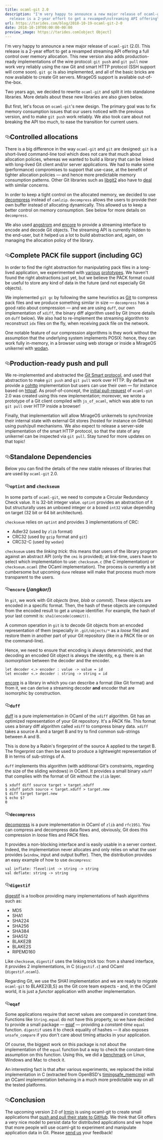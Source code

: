 ```yaml
---
title: ocaml-git 2.0
description: "I'm very happy to announce a new major release of ocaml-git (2.0).\nThis
  release is a 2-year effort to get a revamped\nstreaming API offering\u2026"
url: https://tarides.com/blog/2018-10-19-ocaml-git-2-0
date: 2018-10-19T00:00:00-00:00
preview_image: https://tarides.com[object Object]
---
```


<p>I'm very happy to announce a new major release of <code>ocaml-git</code> (2.0).
This release is a 2-year effort to get a revamped
streaming API offering a full control over memory
allocation. This new version also adds production-ready implementations of
the wire protocol: <code>git push</code> and <code>git pull</code> now work very reliably
using the raw Git and smart HTTP protocol (SSH support will come
soon). <code>git gc</code> is also implemented, and all of the basic bricks are
now available to create Git servers. MirageOS support is available
out-of-the-box.</p>
<p>Two years ago, we decided to rewrite <code>ocaml-git</code> and split it into
standalone libraries. More details about these new libraries are also
given below.</p>
<p>But first, let's focus on <code>ocaml-git</code>'s new design. The primary goal was
to fix memory consumption issues that our users noticed with the previous version,
and to make <code>git push</code> work reliably. We also took care about
not breaking the API too much, to ease the transition for current users.</p>
<h2 id="controlled-allocations" style="position:relative;"><a href="#controlled-allocations" aria-label="controlled allocations permalink" class="anchor before"><svg aria-hidden="true" focusable="false" height="16" version="1.1" viewBox="0 0 16 16" width="16"><path fill-rule="evenodd" d="M4 9h1v1H4c-1.5 0-3-1.69-3-3.5S2.55 3 4 3h4c1.45 0 3 1.69 3 3.5 0 1.41-.91 2.72-2 3.25V8.59c.58-.45 1-1.27 1-2.09C10 5.22 8.98 4 8 4H4c-.98 0-2 1.22-2 2.5S3 9 4 9zm9-3h-1v1h1c1 0 2 1.22 2 2.5S13.98 12 13 12H9c-.98 0-2-1.22-2-2.5 0-.83.42-1.64 1-2.09V6.25c-1.09.53-2 1.84-2 3.25C6 11.31 7.55 13 9 13h4c1.45 0 3-1.69 3-3.5S14.5 6 13 6z"></path></svg></a>Controlled allocations</h2>
<p>There is a big difference in the way <code>ocaml-git</code> and <code>git</code>
are designed: <code>git</code> is a short-lived command-line tool which does not
care that much about allocation policies, whereas we wanted to build a
library that can be linked with long-lived Git client and/or server
applications. We had to make some (performance) compromises to support
that use-case, at the benefit of tighter allocation policies — and hence
more predictable memory consumption patterns.
Other Git libraries such as <a href="https://libgit2.org/">libgit2</a>
also have to <a href="https://libgit2.org/security/">deal</a> with similar concerns.</p>
<p>In order to keep a tight control on the allocated memory, we decided to
use <a href="https://github.com/mirage/decompress">decompress</a> instead of
<code>camlzip</code>. <code>decompress</code> allows the users to provide their own buffer
instead of allocating dynamically. This allowed us to keep a better
control on memory consumption. See below for more details on <code>decompress</code>.</p>
<p>We also used <a href="https://github.com/inhabitedtype/angstrom">angstrom</a> and
<a href="https://github.com/mirage/encore">encore</a> to provide a streaming interface
to encode and decode Git objects. The streaming API is currently hidden
to the end-user, but it helped us a lot to build abstraction and, again, on
managing the allocation policy of the library.</p>
<h2 id="complete-pack-file-support-including-gc" style="position:relative;"><a href="#complete-pack-file-support-including-gc" aria-label="complete pack file support including gc permalink" class="anchor before"><svg aria-hidden="true" focusable="false" height="16" version="1.1" viewBox="0 0 16 16" width="16"><path fill-rule="evenodd" d="M4 9h1v1H4c-1.5 0-3-1.69-3-3.5S2.55 3 4 3h4c1.45 0 3 1.69 3 3.5 0 1.41-.91 2.72-2 3.25V8.59c.58-.45 1-1.27 1-2.09C10 5.22 8.98 4 8 4H4c-.98 0-2 1.22-2 2.5S3 9 4 9zm9-3h-1v1h1c1 0 2 1.22 2 2.5S13.98 12 13 12H9c-.98 0-2-1.22-2-2.5 0-.83.42-1.64 1-2.09V6.25c-1.09.53-2 1.84-2 3.25C6 11.31 7.55 13 9 13h4c1.45 0 3-1.69 3-3.5S14.5 6 13 6z"></path></svg></a>Complete PACK file support (including GC)</h2>
<p>In order to find the right abstraction for manipulating pack files in
a long-lived application, we experimented with
<a href="https://github.com/dinosaure/sirodepac">various</a>
<a href="https://github.com/dinosaure/carton">prototypes</a>. We haven't found the
right abstractions just yet, but we believe the PACK format could be useful
to store any kind of data in the future (and not especially Git objects).</p>
<p>We implemented <code>git gc</code> by following the same heuristics as
<a href="https://github.com/git/git/blob/master/Documentation/technical/pack-heuristics.txt">Git</a>
to compress pack files and
we produce something similar in size — <code>decompress</code> has a good ratio about
compression — and we are using <code>duff</code>, our own implementation of <code>xdiff</code>, the
binary diff algorithm used by Git (more details on <code>duff</code> below).
We also had to re-implement the streaming algorithm to reconstruct <code>idx</code> files on
the fly, when receiving pack file on the network.</p>
<p>One notable feature of our compression algorithms is they work without
the assumption that the underlying system implements POSIX: hence,
they can work fully in-memory, in a browser using web storage or
inside a MirageOS unikernel with <a href="https://github.com/mirage/wodan">wodan</a>.</p>
<h2 id="production-ready-push-and-pull" style="position:relative;"><a href="#production-ready-push-and-pull" aria-label="production ready push and pull permalink" class="anchor before"><svg aria-hidden="true" focusable="false" height="16" version="1.1" viewBox="0 0 16 16" width="16"><path fill-rule="evenodd" d="M4 9h1v1H4c-1.5 0-3-1.69-3-3.5S2.55 3 4 3h4c1.45 0 3 1.69 3 3.5 0 1.41-.91 2.72-2 3.25V8.59c.58-.45 1-1.27 1-2.09C10 5.22 8.98 4 8 4H4c-.98 0-2 1.22-2 2.5S3 9 4 9zm9-3h-1v1h1c1 0 2 1.22 2 2.5S13.98 12 13 12H9c-.98 0-2-1.22-2-2.5 0-.83.42-1.64 1-2.09V6.25c-1.09.53-2 1.84-2 3.25C6 11.31 7.55 13 9 13h4c1.45 0 3-1.69 3-3.5S14.5 6 13 6z"></path></svg></a>Production-ready push and pull</h2>
<p>We re-implemented and abstracted the <a href="https://github.com/git/git/blob/master/Documentation/technical/http-protocol.txt">Git Smart protocol</a>, and used that
abstraction to make <code>git push</code> and <code>git pull</code> work over HTTP.  By
default we provide a <a href="https://github.com/mirage/cohttp">cohttp</a>
implementation but users can use their own — for instance based on
<a href="https://github.com/inhabitedtype/httpaf">httpaf</a>.
As proof-of-concept, the <a href="https://github.com/mirage/ocaml-git/pull/227">initial
pull-request</a> of <code>ocaml-git</code> 2.0 was
created using this new implementation; moreover, we wrote a
prototype of a Git client compiled with <code>js_of_ocaml</code>, which was able
to run <code>git pull</code> over HTTP inside a browser!</p>
<p>Finally, that implementation will allow MirageOS unikernels to synchronize their
internal state with external Git stores (hosted for instance on GitHub)
using push/pull mechanisms. We also expect to release a server-side implementation
of the smart HTTP protocol, so that the state of any unikernel can be inspected
via <code>git pull</code>. Stay tuned for more updates on that topic!</p>
<h2 id="standalone-dependencies" style="position:relative;"><a href="#standalone-dependencies" aria-label="standalone dependencies permalink" class="anchor before"><svg aria-hidden="true" focusable="false" height="16" version="1.1" viewBox="0 0 16 16" width="16"><path fill-rule="evenodd" d="M4 9h1v1H4c-1.5 0-3-1.69-3-3.5S2.55 3 4 3h4c1.45 0 3 1.69 3 3.5 0 1.41-.91 2.72-2 3.25V8.59c.58-.45 1-1.27 1-2.09C10 5.22 8.98 4 8 4H4c-.98 0-2 1.22-2 2.5S3 9 4 9zm9-3h-1v1h1c1 0 2 1.22 2 2.5S13.98 12 13 12H9c-.98 0-2-1.22-2-2.5 0-.83.42-1.64 1-2.09V6.25c-1.09.53-2 1.84-2 3.25C6 11.31 7.55 13 9 13h4c1.45 0 3-1.69 3-3.5S14.5 6 13 6z"></path></svg></a>Standalone Dependencies</h2>
<p>Below you can find the details of the new stable releases of libraries that are
used by <code>ocaml-git</code> 2.0.</p>
<h3 id="optint-and-checkseum" style="position:relative;"><a href="#optint-and-checkseum" aria-label="optint and checkseum permalink" class="anchor before"><svg aria-hidden="true" focusable="false" height="16" version="1.1" viewBox="0 0 16 16" width="16"><path fill-rule="evenodd" d="M4 9h1v1H4c-1.5 0-3-1.69-3-3.5S2.55 3 4 3h4c1.45 0 3 1.69 3 3.5 0 1.41-.91 2.72-2 3.25V8.59c.58-.45 1-1.27 1-2.09C10 5.22 8.98 4 8 4H4c-.98 0-2 1.22-2 2.5S3 9 4 9zm9-3h-1v1h1c1 0 2 1.22 2 2.5S13.98 12 13 12H9c-.98 0-2-1.22-2-2.5 0-.83.42-1.64 1-2.09V6.25c-1.09.53-2 1.84-2 3.25C6 11.31 7.55 13 9 13h4c1.45 0 3-1.69 3-3.5S14.5 6 13 6z"></path></svg></a><code>optint</code> and <code>checkseum</code></h3>
<p>In some parts of <code>ocaml-git</code>, we need to compute a Circular
Redundancy Check value. It is 32-bit integer value. <code>optint</code> provides
an abstraction of it but structurally uses an unboxed integer or a
boxed <code>int32</code> value depending on target (32 bit or 64 bit architecture).</p>
<p><code>checkseum</code> relies on <code>optint</code> and provides 3 implementations of CRC:</p>
<ul>
<li>Adler32 (used by <code>zlib</code> format)</li>
<li>CRC32 (used by <code>gzip</code> format and <code>git</code>)</li>
<li>CRC32-C (used by <code>wodan</code>)</li>
</ul>
<p><code>checkseum</code> uses the <em>linking trick</em>: this means that users of the
library program against an abstract API (only the <code>cmi</code> is provided);
at link-time, users have to select which implementation to use:
<code>checkseum.c</code> (the C implementation) or <code>checkseum.ocaml</code> (the OCaml
implementation). The process is currently a bit cumbersome but upcoming
<code>dune</code> release will make that process much more transparent to the users.</p>
<h3 id="encore-angkor" style="position:relative;"><a href="#encore-angkor" aria-label="encore angkor permalink" class="anchor before"><svg aria-hidden="true" focusable="false" height="16" version="1.1" viewBox="0 0 16 16" width="16"><path fill-rule="evenodd" d="M4 9h1v1H4c-1.5 0-3-1.69-3-3.5S2.55 3 4 3h4c1.45 0 3 1.69 3 3.5 0 1.41-.91 2.72-2 3.25V8.59c.58-.45 1-1.27 1-2.09C10 5.22 8.98 4 8 4H4c-.98 0-2 1.22-2 2.5S3 9 4 9zm9-3h-1v1h1c1 0 2 1.22 2 2.5S13.98 12 13 12H9c-.98 0-2-1.22-2-2.5 0-.83.42-1.64 1-2.09V6.25c-1.09.53-2 1.84-2 3.25C6 11.31 7.55 13 9 13h4c1.45 0 3-1.69 3-3.5S14.5 6 13 6z"></path></svg></a><code>encore</code> (/<em>angkor</em>/)</h3>
<p>In <code>git</code>, we work with Git <em>objects</em> (<em>tree</em>, <em>blob</em> or
<em>commit</em>). These objects are encoded in a specific format. Then,
the hash of these objects are computed from the encoded
result to get a unique identifier. For example, the hash of your last commit is:
<code>sha1(encode(commit))</code>.</p>
<p>A common operation in <code>git</code> is to decode Git objects from an encoded
representation of them (especially in <code>.git/objects/*</code> as a <em>loose</em>
file) and restore them in another part of your Git repository (like in a
PACK file or on the command-line).</p>
<p>Hence, we need to ensure that encoding is always deterministic, and
that decoding an encoded Git object is always the identity, e.g. there is
an <em>isomorphism</em> between the decoder and the encoder.</p>
<div class="gatsby-highlight" data-language="ocaml"><pre class="language-ocaml"><code class="language-ocaml"><span class="token keyword">let</span> decoder <span class="token operator">&lt;.></span> encoder <span class="token punctuation">:</span> <span class="token keyword">value</span> <span class="token operator">-></span> <span class="token keyword">value</span> <span class="token operator">=</span> id
<span class="token keyword">let</span> encoder <span class="token operator">&lt;.></span> decoder <span class="token punctuation">:</span> string <span class="token operator">-></span> string <span class="token operator">=</span> id</code></pre></div>
<p><a href="https://github.com/mirage/encore">encore</a> is a library in which you
can describe a format (like Git format) and from it, we can derive a
streaming decoder <strong>and</strong> encoder that are isomorphic by
construction.</p>
<h3 id="duff" style="position:relative;"><a href="#duff" aria-label="duff permalink" class="anchor before"><svg aria-hidden="true" focusable="false" height="16" version="1.1" viewBox="0 0 16 16" width="16"><path fill-rule="evenodd" d="M4 9h1v1H4c-1.5 0-3-1.69-3-3.5S2.55 3 4 3h4c1.45 0 3 1.69 3 3.5 0 1.41-.91 2.72-2 3.25V8.59c.58-.45 1-1.27 1-2.09C10 5.22 8.98 4 8 4H4c-.98 0-2 1.22-2 2.5S3 9 4 9zm9-3h-1v1h1c1 0 2 1.22 2 2.5S13.98 12 13 12H9c-.98 0-2-1.22-2-2.5 0-.83.42-1.64 1-2.09V6.25c-1.09.53-2 1.84-2 3.25C6 11.31 7.55 13 9 13h4c1.45 0 3-1.69 3-3.5S14.5 6 13 6z"></path></svg></a><code>duff</code></h3>
<p><a href="https://github.com/mirage/duff">duff</a> is a pure implementation in
OCaml of the <code>xdiff</code> algorithm.
Git has an optimized representation of your Git repository. It's a
PACK file. This format uses a binary diff algorithm called <code>xdiff</code>
to compress binary data. <code>xdiff</code> takes a source A and a target B and try
to find common sub-strings between A and B.</p>
<p>This is done by a Rabin's fingerprint of the source A applied to the
target B. The fingerprint can then be used to produce a lightweight
representation of B in terms of sub-strings of A.</p>
<p><code>duff</code> implements this algorithm (with additional Git's constraints,
regarding the size of the sliding windows) in OCaml. It provides a
small binary <code>xduff</code> that complies with the format of Git without the <code>zlib</code>
layer.</p>
<div class="gatsby-highlight" data-language="sh"><pre class="language-sh"><code class="language-sh">$ xduff diff source target &gt; target.xduff
$ xduff patch source &lt; target.xduff &gt; target.new
$ diff target target.new
$ echo $?
0</code></pre></div>
<h3 id="decompress" style="position:relative;"><a href="#decompress" aria-label="decompress permalink" class="anchor before"><svg aria-hidden="true" focusable="false" height="16" version="1.1" viewBox="0 0 16 16" width="16"><path fill-rule="evenodd" d="M4 9h1v1H4c-1.5 0-3-1.69-3-3.5S2.55 3 4 3h4c1.45 0 3 1.69 3 3.5 0 1.41-.91 2.72-2 3.25V8.59c.58-.45 1-1.27 1-2.09C10 5.22 8.98 4 8 4H4c-.98 0-2 1.22-2 2.5S3 9 4 9zm9-3h-1v1h1c1 0 2 1.22 2 2.5S13.98 12 13 12H9c-.98 0-2-1.22-2-2.5 0-.83.42-1.64 1-2.09V6.25c-1.09.53-2 1.84-2 3.25C6 11.31 7.55 13 9 13h4c1.45 0 3-1.69 3-3.5S14.5 6 13 6z"></path></svg></a><code>decompress</code></h3>
<p><a href="https://github.com/mirage/decompress">decompress</a>
is a pure implementation in OCaml of <code>zlib</code> and
<code>rfc1951</code>. You can compress and decompress data flows and, obviously,
Git does this compression in <em>loose</em> files and PACK files.</p>
<p>It provides a non-blocking interface and is easily usable in a server
context. Indeed, the implementation never allocates and only relies on
what the user provides (<code>window</code>, input and output buffer). Then, the
distribution provides an easy example of how to use <code>decompress</code>:</p>
<div class="gatsby-highlight" data-language="ocaml"><pre class="language-ocaml"><code class="language-ocaml"><span class="token keyword">val</span> inflate<span class="token punctuation">:</span> <span class="token operator">?</span>level<span class="token punctuation">:</span>int <span class="token operator">-></span> string <span class="token operator">-></span> string
<span class="token keyword">val</span> deflate<span class="token punctuation">:</span> string <span class="token operator">-></span> string</code></pre></div>
<h3 id="digestif" style="position:relative;"><a href="#digestif" aria-label="digestif permalink" class="anchor before"><svg aria-hidden="true" focusable="false" height="16" version="1.1" viewBox="0 0 16 16" width="16"><path fill-rule="evenodd" d="M4 9h1v1H4c-1.5 0-3-1.69-3-3.5S2.55 3 4 3h4c1.45 0 3 1.69 3 3.5 0 1.41-.91 2.72-2 3.25V8.59c.58-.45 1-1.27 1-2.09C10 5.22 8.98 4 8 4H4c-.98 0-2 1.22-2 2.5S3 9 4 9zm9-3h-1v1h1c1 0 2 1.22 2 2.5S13.98 12 13 12H9c-.98 0-2-1.22-2-2.5 0-.83.42-1.64 1-2.09V6.25c-1.09.53-2 1.84-2 3.25C6 11.31 7.55 13 9 13h4c1.45 0 3-1.69 3-3.5S14.5 6 13 6z"></path></svg></a><code>digestif</code></h3>
<p><a href="https://github.com/mirage/digestif">digestif</a> is a toolbox providing
many implementations of hash algorithms such as:</p>
<ul>
<li>MD5</li>
<li>SHA1</li>
<li>SHA224</li>
<li>SHA256</li>
<li>SHA384</li>
<li>SHA512</li>
<li>BLAKE2B</li>
<li>BLAKE2S</li>
<li>RIPEMD160</li>
</ul>
<p>Like <code>checkseum</code>, <code>digestif</code> uses the linking trick too: from a
shared interface, it provides 2 implementations, in C (<code>digestif.c</code>)
and OCaml (<code>digestif.ocaml</code>).</p>
<p>Regarding Git, we use the SHA1 implementation and we are ready to
migrate <code>ocaml-git</code> to BLAKE2{B,S} as the Git core team expects - and,
in the OCaml world, it is just a <em>functor</em> application with
another implementation.</p>
<h3 id="eqaf" style="position:relative;"><a href="#eqaf" aria-label="eqaf permalink" class="anchor before"><svg aria-hidden="true" focusable="false" height="16" version="1.1" viewBox="0 0 16 16" width="16"><path fill-rule="evenodd" d="M4 9h1v1H4c-1.5 0-3-1.69-3-3.5S2.55 3 4 3h4c1.45 0 3 1.69 3 3.5 0 1.41-.91 2.72-2 3.25V8.59c.58-.45 1-1.27 1-2.09C10 5.22 8.98 4 8 4H4c-.98 0-2 1.22-2 2.5S3 9 4 9zm9-3h-1v1h1c1 0 2 1.22 2 2.5S13.98 12 13 12H9c-.98 0-2-1.22-2-2.5 0-.83.42-1.64 1-2.09V6.25c-1.09.53-2 1.84-2 3.25C6 11.31 7.55 13 9 13h4c1.45 0 3-1.69 3-3.5S14.5 6 13 6z"></path></svg></a><code>eqaf</code></h3>
<p>Some applications require that secret values are compared in constant
time. Functions like <code>String.equal</code> do not have this property, so we
have decided to provide a small package — <a href="https://github.com/mirage/eqaf">eqaf</a> —
providing a <em>constant-time</em> <code>equal</code> function.
<code>digestif</code> uses it to check equality of hashes — it also exposes
<code>unsafe_compare</code> if you don't care about timing attacks in your application.</p>
<p>Of course, the biggest work on this package is not about the
implementation of the <code>equal</code> function but a way to check the
constant-time assumption on this function. Using this, we did a
<a href="https://github.com/mirage/eqaf/tree/master/test">benchmark</a> on Linux,
Windows and Mac to check it.</p>
<p>An interesting fact is that after various experiments, we replaced the
initial implementation in C (extracted from OpenBSD's <a href="https://man.openbsd.org/timingsafe_bcmp.3">timingsafe_memcmp</a>) with an OCaml
implementation behaving in a much more predictable way on all the
tested platforms.</p>
<h2 id="conclusion" style="position:relative;"><a href="#conclusion" aria-label="conclusion permalink" class="anchor before"><svg aria-hidden="true" focusable="false" height="16" version="1.1" viewBox="0 0 16 16" width="16"><path fill-rule="evenodd" d="M4 9h1v1H4c-1.5 0-3-1.69-3-3.5S2.55 3 4 3h4c1.45 0 3 1.69 3 3.5 0 1.41-.91 2.72-2 3.25V8.59c.58-.45 1-1.27 1-2.09C10 5.22 8.98 4 8 4H4c-.98 0-2 1.22-2 2.5S3 9 4 9zm9-3h-1v1h1c1 0 2 1.22 2 2.5S13.98 12 13 12H9c-.98 0-2-1.22-2-2.5 0-.83.42-1.64 1-2.09V6.25c-1.09.53-2 1.84-2 3.25C6 11.31 7.55 13 9 13h4c1.45 0 3-1.69 3-3.5S14.5 6 13 6z"></path></svg></a>Conclusion</h2>
<p>The upcoming version 2.0 of <a href="https://irmin.org">Irmin</a> is using ocaml-git
to create small applications that <a href="https://github.com/mirage/irmin/blob/master/examples/push.ml">push and pull their state
to GitHub</a>.
We think that Git offers a very nice model to persist data for distributed
applications and we hope that more people will use ocaml-git to experiment
and manipulate application data in Git. Please
<a href="https://github.com/mirage/ocaml-git/issues">send us</a> your feedback!</p>
